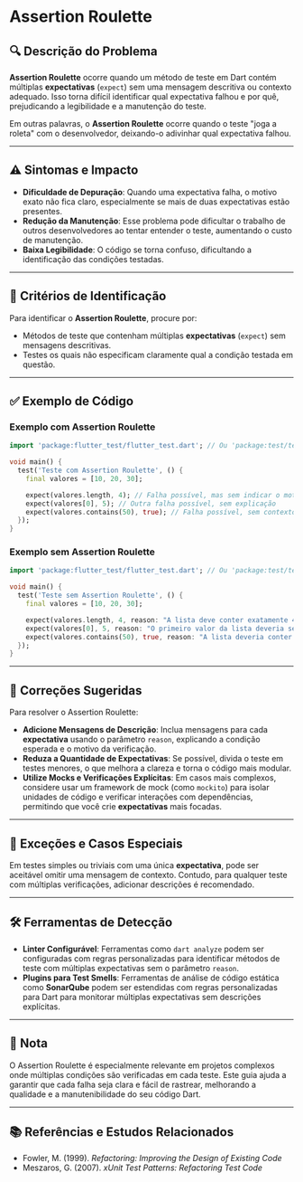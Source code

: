 # Assertion Roulette

## 🔍 Descrição do Problema

**Assertion Roulette** ocorre quando um método de teste em Dart contém múltiplas **expectativas** (`expect`) sem uma mensagem descritiva ou contexto adequado. Isso torna difícil identificar qual expectativa falhou e por quê, prejudicando a legibilidade e a manutenção do teste.

Em outras palavras, o **Assertion Roulette** ocorre quando o teste "joga a roleta" com o desenvolvedor, deixando-o adivinhar qual expectativa falhou.

-----

## ⚠️ Sintomas e Impacto

  * **Dificuldade de Depuração**: Quando uma expectativa falha, o motivo exato não fica claro, especialmente se mais de duas expectativas estão presentes.
  * **Redução da Manutenção**: Esse problema pode dificultar o trabalho de outros desenvolvedores ao tentar entender o teste, aumentando o custo de manutenção.
  * **Baixa Legibilidade**: O código se torna confuso, dificultando a identificação das condições testadas.

-----

## 🔑 Critérios de Identificação

Para identificar o **Assertion Roulette**, procure por:

  * Métodos de teste que contenham múltiplas **expectativas** (`expect`) sem mensagens descritivas.
  * Testes os quais não especificam claramente qual a condição testada em questão.

-----

## ✅ Exemplo de Código

### Exemplo com Assertion Roulette

```dart
import 'package:flutter_test/flutter_test.dart'; // Ou 'package:test/test.dart;' para testes de unidade sem Flutter

void main() {
  test('Teste com Assertion Roulette', () {
    final valores = [10, 20, 30];

    expect(valores.length, 4); // Falha possível, mas sem indicar o motivo
    expect(valores[0], 5); // Outra falha possível, sem explicação
    expect(valores.contains(50), true); // Falha possível, sem contexto
  });
}
```

### Exemplo sem Assertion Roulette

```dart
import 'package:flutter_test/flutter_test.dart'; // Ou 'package:test/test.dart;' para testes de unidade sem Flutter

void main() {
  test('Teste sem Assertion Roulette', () {
    final valores = [10, 20, 30];

    expect(valores.length, 4, reason: "A lista deve conter exatamente 4 elementos");
    expect(valores[0], 5, reason: "O primeiro valor da lista deveria ser 5");
    expect(valores.contains(50), true, reason: "A lista deveria conter o valor 50");
  });
}
```

-----

## 🚀 Correções Sugeridas

Para resolver o Assertion Roulette:

  * **Adicione Mensagens de Descrição**: Inclua mensagens para cada **expectativa** usando o parâmetro `reason`, explicando a condição esperada e o motivo da verificação.
  * **Reduza a Quantidade de Expectativas**: Se possível, divida o teste em testes menores, o que melhora a clareza e torna o código mais modular.
  * **Utilize Mocks e Verificações Explícitas**: Em casos mais complexos, considere usar um framework de mock (como `mockito`) para isolar unidades de código e verificar interações com dependências, permitindo que você crie **expectativas** mais focadas.

-----

## 🌟 Exceções e Casos Especiais

Em testes simples ou triviais com uma única **expectativa**, pode ser aceitável omitir uma mensagem de contexto. Contudo, para qualquer teste com múltiplas verificações, adicionar descrições é recomendado.

-----

## 🛠 Ferramentas de Detecção

  * **Linter Configurável**: Ferramentas como `dart analyze` podem ser configuradas com regras personalizadas para identificar métodos de teste com múltiplas expectativas sem o parâmetro `reason`.
  * **Plugins para Test Smells**: Ferramentas de análise de código estática como **SonarQube** podem ser estendidas com regras personalizadas para Dart para monitorar múltiplas expectativas sem descrições explícitas.

-----

## 📝 Nota

O Assertion Roulette é especialmente relevante em projetos complexos onde múltiplas condições são verificadas em cada teste. Este guia ajuda a garantir que cada falha seja clara e fácil de rastrear, melhorando a qualidade e a manutenibilidade do seu código Dart.

-----

## 📚 Referências e Estudos Relacionados

  * Fowler, M. (1999). *Refactoring: Improving the Design of Existing Code*
  * Meszaros, G. (2007). *xUnit Test Patterns: Refactoring Test Code*
